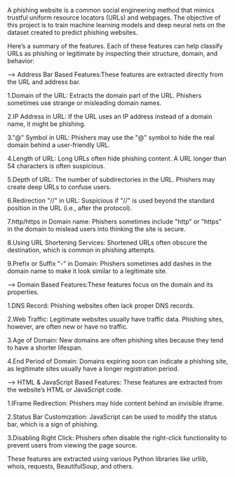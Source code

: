 A phishing website is a common social engineering method that mimics trustful uniform resource locators (URLs) and webpages. The objective of this project is to train machine learning models and deep neural nets on the dataset created to predict phishing websites.

Here’s a summary of the features. Each of these features can help classify URLs as phishing or legitimate by inspecting their structure, domain, and behavior:

--> Address Bar Based Features:These features are extracted directly from the URL and address bar.

1.Domain of the URL: Extracts the domain part of the URL. Phishers sometimes use strange or misleading domain names.

2.IP Address in URL: If the URL uses an IP address instead of a domain name, it might be phishing.

3."@" Symbol in URL: Phishers may use the "@" symbol to hide the real domain behind a user-friendly URL.

4.Length of URL: Long URLs often hide phishing content. A URL longer than 54 characters is often suspicious.

5.Depth of URL: The number of subdirectories in the URL. Phishers may create deep URLs to confuse users.

6.Redirection "//" in URL: Suspicious if "//" is used beyond the standard position in the URL (i.e., after the protocol).

7.http/https in Domain name: Phishers sometimes include "http" or "https" in the domain to mislead users into thinking the site is secure.

8.Using URL Shortening Services: Shortened URLs often obscure the destination, which is common in phishing attempts.

9.Prefix or Suffix "-" in Domain: Phishers sometimes add dashes in the domain name to make it look similar to a legitimate site.

 --> Domain Based Features:These features focus on the domain and its properties.

1.DNS Record: Phishing websites often lack proper DNS records.

2.Web Traffic: Legitimate websites usually have traffic data. Phishing sites, however, are often new or have no traffic.

3.Age of Domain: New domains are often phishing sites because they tend to have a shorter lifespan.

4.End Period of Domain: Domains expiring soon can indicate a phishing site, as legitimate sites usually have a longer registration period.

--> HTML & JavaScript Based Features: These features are extracted from the website’s HTML or JavaScript code.

1.IFrame Redirection: Phishers may hide content behind an invisible iframe.

2.Status Bar Customization: JavaScript can be used to modify the status bar, which is a sign of phishing.

3.Disabling Right Click: Phishers often disable the right-click functionality to prevent users from viewing the page source.

These features are extracted using various Python libraries like urllib, whois, requests, BeautifulSoup, and others. 
